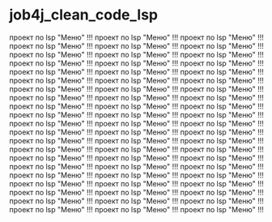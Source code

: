 # job4j_clean_code_lsp

проект по lsp "Меню" !!!
проект по lsp "Меню" !!!
проект по lsp "Меню" !!!
проект по lsp "Меню" !!!
проект по lsp "Меню" !!!
проект по lsp "Меню" !!!
проект по lsp "Меню" !!!
проект по lsp "Меню" !!!
проект по lsp "Меню" !!!
проект по lsp "Меню" !!!
проект по lsp "Меню" !!!
проект по lsp "Меню" !!!
проект по lsp "Меню" !!!
проект по lsp "Меню" !!!
проект по lsp "Меню" !!!
проект по lsp "Меню" !!!
проект по lsp "Меню" !!!
проект по lsp "Меню" !!!
проект по lsp "Меню" !!!
проект по lsp "Меню" !!!
проект по lsp "Меню" !!!
проект по lsp "Меню" !!!
проект по lsp "Меню" !!!
проект по lsp "Меню" !!!
проект по lsp "Меню" !!!
проект по lsp "Меню" !!!
проект по lsp "Меню" !!!
проект по lsp "Меню" !!!
проект по lsp "Меню" !!!
проект по lsp "Меню" !!!
проект по lsp "Меню" !!!
проект по lsp "Меню" !!!
проект по lsp "Меню" !!!
проект по lsp "Меню" !!!
проект по lsp "Меню" !!!
проект по lsp "Меню" !!!
проект по lsp "Меню" !!!
проект по lsp "Меню" !!!
проект по lsp "Меню" !!!
проект по lsp "Меню" !!!
проект по lsp "Меню" !!!
проект по lsp "Меню" !!!
проект по lsp "Меню" !!!
проект по lsp "Меню" !!!
проект по lsp "Меню" !!!
проект по lsp "Меню" !!!
проект по lsp "Меню" !!!
проект по lsp "Меню" !!!
проект по lsp "Меню" !!!
проект по lsp "Меню" !!!
проект по lsp "Меню" !!!
проект по lsp "Меню" !!!
проект по lsp "Меню" !!!
проект по lsp "Меню" !!!
проект по lsp "Меню" !!!
проект по lsp "Меню" !!!
проект по lsp "Меню" !!!
проект по lsp "Меню" !!!
проект по lsp "Меню" !!!
проект по lsp "Меню" !!!
проект по lsp "Меню" !!!
проект по lsp "Меню" !!!
проект по lsp "Меню" !!!


